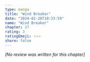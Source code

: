 ```yaml
---
type: manga
title: "Wind Breaker"
date: "2024-02-20T10:33:59"
name: "Wind Breaker"
chapter: 27
rating: 3
ratingEmoji: ⭐️⭐️⭐️
share: false
---
```


_[No review was written for this chapter]_
